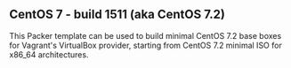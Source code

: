 ## CentOS 7 - build 1511 (aka CentOS 7.2)
This Packer template can be used to build minimal CentOS 7.2 base boxes for Vagrant's VirtualBox provider, starting from CentOS 7.2 minimal ISO for x86_64 architectures.

